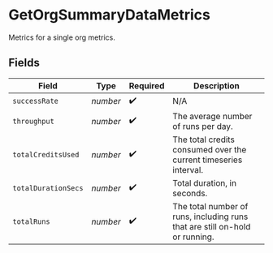 # GetOrgSummaryDataMetrics

Metrics for a single org metrics.


## Fields

| Field                                                                       | Type                                                                        | Required                                                                    | Description                                                                 |
| --------------------------------------------------------------------------- | --------------------------------------------------------------------------- | --------------------------------------------------------------------------- | --------------------------------------------------------------------------- |
| `successRate`                                                               | *number*                                                                    | :heavy_check_mark:                                                          | N/A                                                                         |
| `throughput`                                                                | *number*                                                                    | :heavy_check_mark:                                                          | The average number of runs per day.                                         |
| `totalCreditsUsed`                                                          | *number*                                                                    | :heavy_check_mark:                                                          | The total credits consumed over the current timeseries interval.            |
| `totalDurationSecs`                                                         | *number*                                                                    | :heavy_check_mark:                                                          | Total duration, in seconds.                                                 |
| `totalRuns`                                                                 | *number*                                                                    | :heavy_check_mark:                                                          | The total number of runs, including runs that are still on-hold or running. |